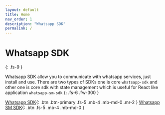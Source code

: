 ```yaml
---
layout: default
title: Home
nav_order: 1
description: "Whatsapp SDK"
permalink: /
---
```


# Whatsapp SDK
{: .fs-9 }

Whatsapp SDK allow you to communicate with whatsapp services, just install and use. There are two types of SDKs one is
core `whatsapp-sdk` and other one is core sdk with state management which is useful for React like application `whatsapp-sm-sdk`
{: .fs-6 .fw-300 }

[Whatsapp SDK](/whatsapp-sdk){: .btn .btn-primary .fs-5 .mb-4 .mb-md-0 .mr-2 } [Whatsapp SM SDK](/whatsapp-sm-sdk){: .btn .fs-5 .mb-4 .mb-md-0 }
